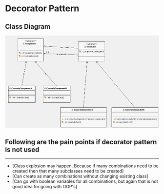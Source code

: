 # Decorator Pattern

## Class Diagram
![Decorator Pattern Class Diagram](class.png)

## Following are the pain points if decorator pattern is not used
***
* [Class explosion may happen. Because if many combinations need to be created
then that many subclasses need to be created]
* [Can create as many combinations without changing existing class]
* [Can go with boolean variables for all combinations, but again that is not
good idea for going with OOP's]
